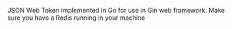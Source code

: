 JSON Web Token implemented in Go for use in Gin web framework.
Make sure you have a Redis running in your machine
